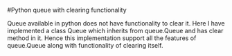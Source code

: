 #Python queue with clearing functionality

Queue available in python does not have functionality to clear it. Here I have implemented a class Queue which inherits from queue.Queue and has clear method in it. Hence this implementation support all the features of queue.Queue along with functionality of clearing itself.